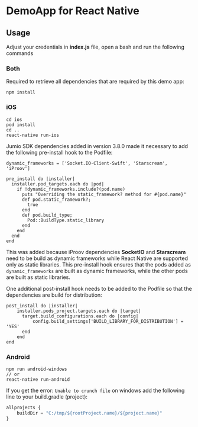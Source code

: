 # DemoApp for React Native

## Usage
Adjust your credentials in **index.js** file, open a bash and run the following commands

### Both
Required to retrieve all dependencies that are required by this demo app:
```
npm install
```

### iOS
```
cd ios
pod install
cd ..
react-native run-ios
```

Jumio SDK dependencies added in version 3.8.0 made it necessary to add the following pre-install hook to the Podfile:
```
dynamic_frameworks = ['Socket.IO-Client-Swift', 'Starscream', 'iProov']

pre_install do |installer|
  installer.pod_targets.each do |pod|
    if !dynamic_frameworks.include?(pod.name)
      puts "Overriding the static_framework? method for #{pod.name}"
      def pod.static_framework?;
        true
      end
      def pod.build_type;
        Pod::BuildType.static_library
      end
    end
  end
end
```
This was added because iProov dependencies __SocketIO__ and __Starscream__ need to be build as dynamic frameworks while React Native are supported only as static libraries. This pre-install hook ensures that the pods added as `dynamic_frameworks` are built as dynamic frameworks, while the other pods are built as static libraries.

One additional post-install hook needs to be added to the Podfile so that the dependencies are build for distribution:
```
post_install do |installer|
    installer.pods_project.targets.each do |target|
      target.build_configurations.each do |config|
          config.build_settings['BUILD_LIBRARY_FOR_DISTRIBUTION'] = 'YES'
      end
    end
end
```

### Android
```
npm run android-windows
// or
react-native run-android
```

If you get the error: ```Unable to crunch file``` on windows add the following line to your build.gradle (project):
```javascript
allprojects {
    buildDir = "C:/tmp/${rootProject.name}/${project.name}"
}
```
